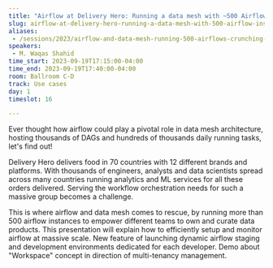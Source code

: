 ```yaml
---
title: "Airflow at Delivery Hero: Running a data mesh with ~500 Airflow instances"
slug: airflow-at-delivery-hero-running-a-data-mesh-with-500-airflow-instances
aliases:
 - /sessions/2023/airflow-and-data-mesh-running-500-airflows-crunching-millions-of-meals-delivered-daily
speakers:
 - M. Waqas Shahid
time_start: 2023-09-19T17:15:00-04:00
time_end: 2023-09-19T17:40:00-04:00
room: Ballroom C-D
track: Use cases
day: 1
timeslot: 16

---
```


Ever thought how airflow could play a pivotal role in data mesh architecture, hosting thousands of DAGs and hundreds of thousands daily running tasks, let's find out!
 
Delivery Hero delivers food in 70 countries with 12 different brands and platforms. With thousands of engineers, analysts and data scientists spread across many countries running analytics and ML services for all these orders delivered. Serving the workflow orchestration needs for such a massive group becomes a challenge.
 
This is where airflow and data mesh comes to rescue, by running more than 500 airflow instances to empower different teams to own and curate data products. This presentation will explain how to efficiently setup and monitor airflow at massive scale. New feature of launching dynamic airflow staging and development environments dedicated for each developer. Demo about "Workspace" concept in direction of multi-tenancy management.